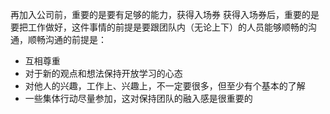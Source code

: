 再加入公司前，重要的是要有足够的能力，获得入场券
获得入场券后，重要的是要把工作做好，这件事情的前提是要跟团队内（无论上下）的人员能够顺畅的沟通，顺畅沟通的前提是：
- 互相尊重
- 对于新的观点和想法保持开放学习的心态
- 对他人的兴趣，工作上、兴趣上，不一定要很多，但至少有个基本的了解
- 一些集体行动尽量参加，这对保持团队的融入感是很重要的
